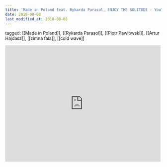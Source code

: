 ```yaml
---
title: 'Made in Poland feat. Rykarda Parasol, ENJOY THE SOLITUDE - YouTube'
date: 2018-08-08
last_modified_at: 2018-08-08
---
```

tagged: [[Made in Poland]], [[Rykarda Parasol]], [[Piotr Pawłowski]], [[Artur Hajdasz]], [[zimna fala]], [[cold wave]]
<iframe allow="accelerometer; autoplay; clipboard-write; encrypted-media; gyroscope; picture-in-picture" allowfullscreen="" frameborder="0" height="375" id="youtube_iframe" src="https://www.youtube.com/embed/ghsNoj5LCfo?feature=oembed&amp;enablejsapi=1&amp;origin=https://safe.txmblr.com&amp;wmode=opaque" width="500"></iframe>